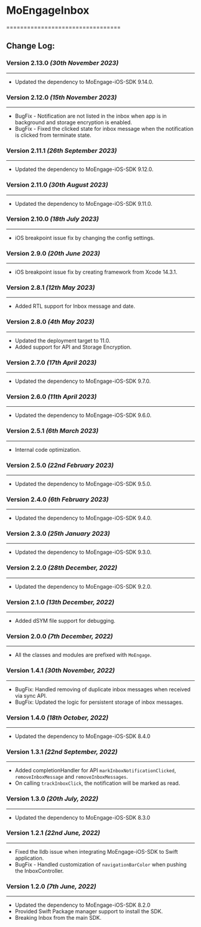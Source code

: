# MoEngageInbox
=================================

## Change Log:

### Version 2.13.0 *(30th November 2023)*
-------------------------------------------
* Updated the dependency to MoEngage-iOS-SDK 9.14.0.

### Version 2.12.0 *(15th November 2023)*
-------------------------------------------
* BugFix - Notification are not listed in the inbox when app is in background and storage encryption is enabled.
* BugFix - Fixed the clicked state for inbox message when the notification is clicked from terminate state.

### Version 2.11.1 *(26th September 2023)*
-------------------------------------------
* Updated the dependency to MoEngage-iOS-SDK 9.12.0.

### Version 2.11.0 *(30th August 2023)*
-------------------------------------------
* Updated the dependency to MoEngage-iOS-SDK 9.11.0.

### Version 2.10.0 *(18th July 2023)*
-------------------------------------------
* iOS breakpoint issue fix by changing the config settings.

### Version 2.9.0 *(20th June 2023)*
-------------------------------------------
* iOS breakpoint issue fix by creating framework from Xcode 14.3.1.

### Version 2.8.1 *(12th May 2023)*
-------------------------------------------
* Added RTL support for Inbox message and date.

### Version 2.8.0 *(4th May 2023)*
-------------------------------------------
* Updated the deployment target to 11.0.
* Added support for API and Storage Encryption.

### Version 2.7.0 *(17th April 2023)*
-------------------------------------------
* Updated the dependency to MoEngage-iOS-SDK 9.7.0.

### Version 2.6.0 *(11th April 2023)*
-------------------------------------------
* Updated the dependency to MoEngage-iOS-SDK 9.6.0.

### Version 2.5.1 *(6th March 2023)*
-------------------------------------------
* Internal code optimization.

### Version 2.5.0 *(22nd February 2023)*
-------------------------------------------
* Updated the dependency to MoEngage-iOS-SDK 9.5.0.

### Version 2.4.0 *(6th February 2023)*
-------------------------------------------
* Updated the dependency to MoEngage-iOS-SDK 9.4.0.

### Version 2.3.0 *(25th January 2023)*
-------------------------------------------
* Updated the dependency to MoEngage-iOS-SDK 9.3.0.

### Version 2.2.0 *(28th December, 2022)*
-------------------------------------------
* Updated the dependency to MoEngage-iOS-SDK 9.2.0.

### Version 2.1.0 *(13th December, 2022)*
-------------------------------------------
* Added dSYM file support for debugging.

### Version 2.0.0 *(7th December, 2022)*
-------------------------------------------
* All the classes and modules are prefixed with `MoEngage`.

### Version 1.4.1  *(30th November, 2022)*
-------------------------------------------
* BugFix: Handled removing of duplicate inbox messages when received via sync API.
* BugFix: Updated the logic for persistent storage of inbox messages.

### Version 1.4.0  *(18th October, 2022)*
-------------------------------------------
* Updated the dependency to MoEngage-iOS-SDK 8.4.0

### Version 1.3.1 *(22nd September, 2022)*
-------------------------------------------
* Added completionHandler for  API `markInboxNotificationClicked`, `removeInboxMessage` and `removeInboxMessages`.
* On calling `trackInboxClick`, the notification will be marked as read.

### Version 1.3.0 *(20th July, 2022)*
-------------------------------------------
* Updated the dependency to MoEngage-iOS-SDK 8.3.0

### Version 1.2.1 *(22nd June, 2022)*
-------------------------------------------
* Fixed the lldb issue when integrating MoEngage-iOS-SDK to Swift application.
* BugFix - Handled customization of `navigationBarColor` when pushing the InboxController. 

### Version 1.2.0 *(7th June, 2022)*
-------------------------------------------
* Updated the dependency to MoEngage-iOS-SDK 8.2.0
* Provided Swift Package manager support to install the SDK.
* Breaking Inbox from the main SDK.

